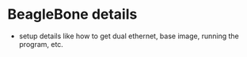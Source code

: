 # BeagleBone details

- setup details like how to get dual ethernet, base image, running the program, etc.